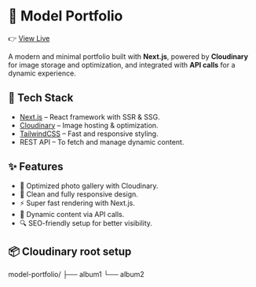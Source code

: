 # 📸 Model Portfolio  

👉 [View Live](https://model-portfolio-mu.vercel.app/)

A modern and minimal portfolio built with **Next.js**, powered by **Cloudinary** for image storage and optimization, and integrated with **API calls** for a dynamic experience.  

## 🚀 Tech Stack  
- [Next.js](https://nextjs.org/) – React framework with SSR & SSG.  
- [Cloudinary](https://cloudinary.com/) – Image hosting & optimization.  
- [TailwindCSS](https://tailwindcss.com/) – Fast and responsive styling.  
- REST API – To fetch and manage dynamic content.  

## ✨ Features  
- 📂 Optimized photo gallery with Cloudinary.  
- 🎨 Clean and fully responsive design.  
- ⚡ Super fast rendering with Next.js.  
- 🔄 Dynamic content via API calls.  
- 🔍 SEO-friendly setup for better visibility.  

## 📦 Cloudinary root setup 

model-portfolio/
  ├── album1
  └── album2